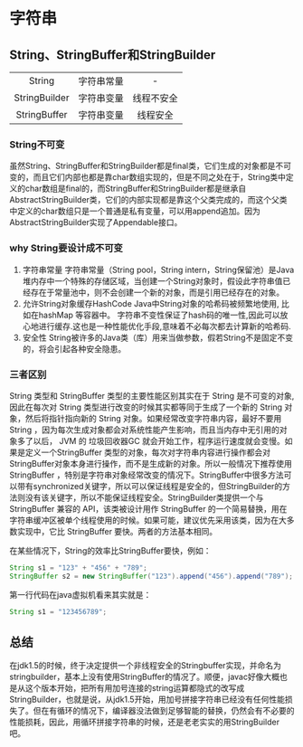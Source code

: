 # 字符串

## String、StringBuffer和StringBuilder

||||
|:--:|:--:|:--:|
|String|字符串常量|-|JDK1.0|
|StringBuilder|字符串变量|线程不安全|JDK1.5|
|StringBuffer|字符串变量|线程安全|JDK1.0|

### String不可变

虽然String、StringBuffer和StringBuilder都是final类，它们生成的对象都是不可变的，而且它们内部也都是靠char数组实现的，但是不同之处在于，String类中定义的char数组是final的，而StringBuffer和StringBuilder都是继承自AbstractStringBuilder类，它们的内部实现都是靠这个父类完成的，而这个父类中定义的char数组只是一个普通是私有变量，可以用append追加。因为AbstractStringBuilder实现了Appendable接口。

### why String要设计成不可变

1. 字符串常量
    字符串常量（String pool，String intern，String保留池）是Java堆内存中一个特殊的存储区域，当创建一个String对象时，假设此字符串值已经存在于常量池中，则不会创建一个新的对象，而是引用已经存在的对象。
2. 允许String对象缓存HashCode
    Java中String对象的哈希码被频繁地使用, 比如在hashMap 等容器中。
    字符串不变性保证了hash码的唯一性,因此可以放心地进行缓存.这也是一种性能优化手段,意味着不必每次都去计算新的哈希码.
3. 安全性
    String被许多的Java类（库）用来当做参数，假若String不是固定不变的，将会引起各种安全隐患。

### 三者区别

String 类型和 StringBuffer 类型的主要性能区别其实在于 String 是不可变的对象, 因此在每次对 String 类型进行改变的时候其实都等同于生成了一个新的 String 对象，然后将指针指向新的 String 对象。如果经常改变字符串内容，最好不要用 String ，因为每次生成对象都会对系统性能产生影响，而且当内存中无引用的对象多了以后， JVM 的 垃圾回收器GC 就会开始工作，程序运行速度就会变慢。如果是定义一个StringBuffer 类型的对象，每次对字符串内容进行操作都会对 StringBuffer对象本身进行操作，而不是生成新的对象。所以一般情况下推荐使用 StringBuffer ，特别是字符串对象经常改变的情况下。StringBuffer中很多方法可以带有synchronized关键字，所以可以保证线程是安全的，但StringBuilder的方法则没有该关键字，所以不能保证线程安全。StringBuilder类提供一个与 StringBuffer 兼容的 API，该类被设计用作 StringBuffer 的一个简易替换，用在字符串缓冲区被单个线程使用的时候。如果可能，建议优先采用该类，因为在大多数实现中，它比 StringBuffer 要快。两者的方法基本相同。

在某些情况下，String的效率比StringBuffer要快，例如：

```java
String s1 = "123" + "456" + "789";
StringBuffer s2 = new StringBuffer("123").append("456").append("789");
```

第一行代码在java虚拟机看来其实就是：

```java
String s1 = "123456789";
```

## 总结

在jdk1.5的时候，终于决定提供一个非线程安全的Stringbuffer实现，并命名为stringbuilder，基本上没有使用StringBuffer的情况了。顺便，javac好像大概也是从这个版本开始，把所有用加号连接的string运算都隐式的改写成StringBuilder，也就是说，从jdk1.5开始，用加号拼接字符串已经没有任何性能损失了。但在有循环的情况下，编译器没法做到足够智能的替换，仍然会有不必要的性能损耗，因此，用循环拼接字符串的时候，还是老老实实的用StringBuilder吧。
